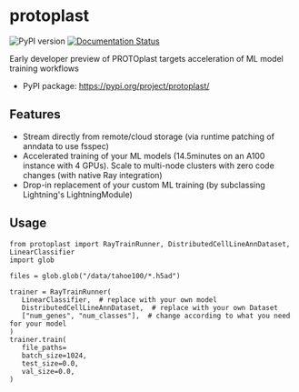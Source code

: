 # protoplast

![PyPI version](https://img.shields.io/pypi/v/protoplast.svg)
[![Documentation Status](https://readthedocs.org/projects/protoplast/badge/?version=latest)](https://protoplast.readthedocs.io/en/latest/?version=latest)

Early developer preview of PROTOplast targets acceleration of ML model training workflows

-   PyPI package: https://pypi.org/project/protoplast/

## Features

* Stream directly from remote/cloud storage (via runtime patching of anndata to use fsspec)
* Accelerated training of your ML models (14.5minutes on an A100 instance with 4 GPUs). Scale to multi-node clusters with zero code changes (with native Ray integration)
* Drop-in replacement of your custom ML training (by subclassing Lightning's LightningModule)


## Usage

```
from protoplast import RayTrainRunner, DistributedCellLineAnnDataset, LinearClassifier
import glob

files = glob.glob("/data/tahoe100/*.h5ad")

trainer = RayTrainRunner(
   LinearClassifier,  # replace with your own model
   DistributedCellLineAnnDataset,  # replace with your own Dataset
   ["num_genes", "num_classes"],  # change according to what you need for your model
)
trainer.train(
   file_paths=
   batch_size=1024,
   test_size=0.0,
   val_size=0.0,
)
```